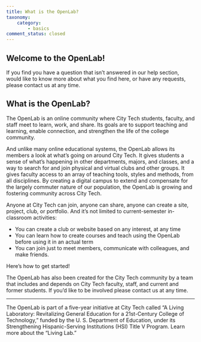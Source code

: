 ```yaml
---
title: What is the OpenLab?
taxonomy:
    category:
        - basics
comment_status: closed
---
```

## Welcome to the OpenLab!
If you find you have a question that isn’t answered in our help section, would like to know more about what you find here, or have any requests, please contact us at any time.

## What is the OpenLab?
The OpenLab is an online community where City Tech students, faculty, and staff meet to learn, work, and share. Its goals are to support teaching and learning, enable connection, and strengthen the life of the college community.

And unlike many online educational systems, the OpenLab allows its members a look at what’s going on around City Tech.  It gives students a sense of what’s happening in other departments, majors, and classes, and a way to search for and join physical and virtual clubs and other groups.  It gives faculty access to an array of teaching tools, styles and methods, from all disciplines.  By creating a digital campus to extend and compensate for the largely commuter nature of our population, the OpenLab is growing and fostering community across City Tech.

Anyone at City Tech can join, anyone can share, anyone can create a site, project, club, or portfolio.  And it’s not limited to current-semester in-classroom activities:

* You can create a club or website based on any interest, at any time
* You can learn how to create courses and teach using the OpenLab before using it in an actual term
* You can join just to meet members, communicate with colleagues, and make friends.

Here’s how to get started!

The OpenLab has also been created for the City Tech community by a team that includes and depends on City Tech faculty, staff, and current and former students. If you’d like to be involved please contact us at any time.

---

The OpenLab is part of a five-year initiative at City Tech called “A Living Laboratory: Revitalizing General Education for a 21st-Century College of Technology,” funded by the U. S. Department of Education, under its Strengthening Hispanic-Serving Institutions (HSI) Title V Program. Learn more about the “Living Lab.”

